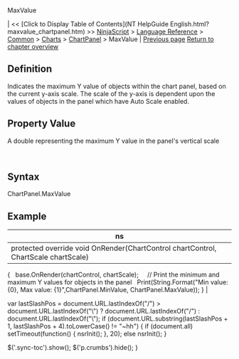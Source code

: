 ﻿










 


MaxValue







| &lt;&lt; [Click to Display Table of Contents](NT HelpGuide English.html?maxvalue_chartpanel.htm) &gt;&gt;
 [NinjaScript](ninjascript.htm) &gt; [Language Reference](language_reference_wip.htm) &gt; [Common](common.htm) &gt; [Charts](chart.htm) &gt; [ChartPanel](chartpanel.htm) &gt;
MaxValue | [Previous page](isyaxisdisplayedright_chartpanel.htm)
[Return to chapter overview](chartpanel.htm)










Definition
----------


Indicates the maximum Y value of objects within the chart panel, based on the current y-axis scale. The scale of the y-axis is dependent upon the values of objects in the panel which have Auto Scale enabled.



Property Value
--------------


A double representing the maximum Y value in the panel's vertical scale


 


Syntax
------


ChartPanel.MaxValue



Example
-------




| ns |
| --- |
| protected override void OnRender(ChartControl chartControl, ChartScale chartScale)
{
   base.OnRender(chartControl, chartScale);
 
   // Print the minimum and maximum Y values for objects in the panel
   Print(String.Format("Min value: {0}, Max value: {1}",ChartPanel.MinValue, ChartPanel.MaxValue));
} |






 
 var lastSlashPos = document.URL.lastIndexOf("/") &gt; document.URL.lastIndexOf("\\") ? document.URL.lastIndexOf("/") : document.URL.lastIndexOf("\\");
 if (document.URL.substring(lastSlashPos + 1, lastSlashPos + 4).toLowerCase() != "~hh") {
 if (document.all) setTimeout(function() {
 nsrInit();
 }, 20);
 else nsrInit();
 }
 
 
 $('.sync-toc').show();
 $('p.crumbs').hide();
 }
 
 
 



